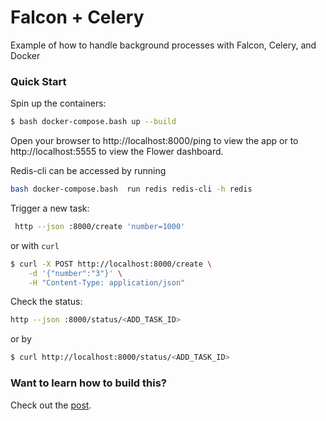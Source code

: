 # Falcon + Celery

Example of how to handle background processes with Falcon, Celery, and Docker

### Quick Start

Spin up the containers:

```sh
$ bash docker-compose.bash up --build
```

Open your browser to http://localhost:8000/ping to view the app or to http://localhost:5555 to view the Flower dashboard.

Redis-cli can be accessed by running

```sh
bash docker-compose.bash  run redis redis-cli -h redis
```

Trigger a new task:

```sh
 http --json :8000/create 'number=1000'
```
or with `curl`

```sh
$ curl -X POST http://localhost:8000/create \
    -d '{"number":"3"}' \
    -H "Content-Type: application/json"
```

Check the status:

```sh
http --json :8000/status/<ADD_TASK_ID>

```

or by

```sh
$ curl http://localhost:8000/status/<ADD_TASK_ID>
```

### Want to learn how to build this?

Check out the [post](https://testdriven.io/asynchronous-tasks-with-falcon-and-celery).
